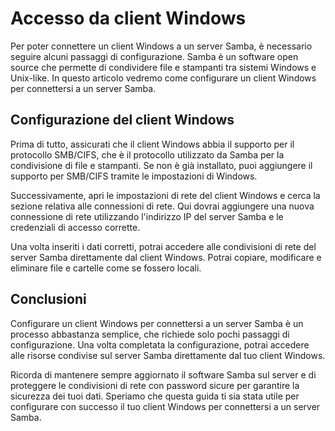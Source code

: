 # Accesso da client Windows

Per poter connettere un client Windows a un server Samba, è necessario seguire alcuni passaggi di configurazione. Samba è un software open source che permette di condividere file e stampanti tra sistemi Windows e Unix-like. In questo articolo vedremo come configurare un client Windows per connettersi a un server Samba.

## Configurazione del client Windows

Prima di tutto, assicurati che il client Windows abbia il supporto per il protocollo SMB/CIFS, che è il protocollo utilizzato da Samba per la condivisione di file e stampanti. Se non è già installato, puoi aggiungere il supporto per SMB/CIFS tramite le impostazioni di Windows.

Successivamente, apri le impostazioni di rete del client Windows e cerca la sezione relativa alle connessioni di rete. Qui dovrai aggiungere una nuova connessione di rete utilizzando l'indirizzo IP del server Samba e le credenziali di accesso corrette.

Una volta inseriti i dati corretti, potrai accedere alle condivisioni di rete del server Samba direttamente dal client Windows. Potrai copiare, modificare e eliminare file e cartelle come se fossero locali.

## Conclusioni

Configurare un client Windows per connettersi a un server Samba è un processo abbastanza semplice, che richiede solo pochi passaggi di configurazione. Una volta completata la configurazione, potrai accedere alle risorse condivise sul server Samba direttamente dal tuo client Windows.

Ricorda di mantenere sempre aggiornato il software Samba sul server e di proteggere le condivisioni di rete con password sicure per garantire la sicurezza dei tuoi dati. Speriamo che questa guida ti sia stata utile per configurare con successo il tuo client Windows per connettersi a un server Samba.